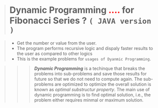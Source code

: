 > # Dynamic Programming <span style='color:red'> .... </span> for Fibonacci Series ? `( JAVA version )`

> * Get the number or value from the user.
> * The program performs recursive logic and dispaly faster results to the user as compared to other logics
> * This is the example problems for `usages of Dyanmic Programming`.

>>>  ***Dynamic Programming*** is a techinque that breaks the problems into sub-problems and save those results for future
>>>	 so that we do not need to compute again. The sub-problems are optimized to optimize the overall solution is known as
>>>  *optimal substructur property*. The main use of dynamic programming is to find optimal solution, i.e., the problem either
>>>  requires minmal or maximum solution.

  
